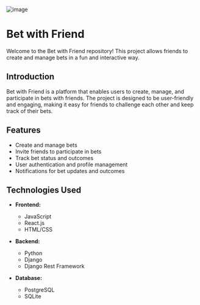 ![image](https://github.com/JagerBoi/bet_with_friend/assets/57056966/6c52fb65-252a-4632-b217-a09eba44068c)
# Bet with Friend

Welcome to the Bet with Friend repository! This project allows friends to create and manage bets in a fun and interactive way.

## Introduction

Bet with Friend is a platform that enables users to create, manage, and participate in bets with friends. The project is designed to be user-friendly and engaging, making it easy for friends to challenge each other and keep track of their bets.

## Features

- Create and manage bets
- Invite friends to participate in bets
- Track bet status and outcomes
- User authentication and profile management
- Notifications for bet updates and outcomes

## Technologies Used

- **Frontend:**
  - JavaScript  
  - React.js
  - HTML/CSS

- **Backend:**
  - Python
  - Django
  - Django Rest Framework

- **Database:**
  - PostgreSQL
  - SQLite
    
